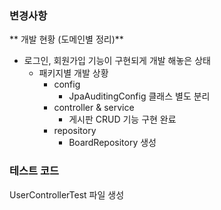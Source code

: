 ### 변경사항

** 개발 현황 (도메인별 정리)**
* 로그인, 회원가입 기능이 구현되게 개발 해놓은 상태
  - 패키지별 개발 상황
      * config
          * JpaAuditingConfig 클래스 별도 분리
      * controller & service
          * 게시판 CRUD 기능 구현 완료
      * repository
          * BoardRepository 생성

### 테스트 코드
UserControllerTest 파일 생성
